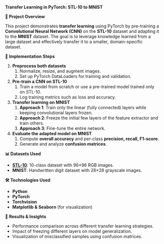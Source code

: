 ﻿**Transfer Learning in PyTorch: STL-10 to MNIST**

**📌 Project Overview**

This project demonstrates **transfer learning** using PyTorch by pre-training a **Convolutional Neural Network (CNN)** on the **STL-10** dataset and adapting it to the **MNIST** dataset. The goal is to leverage knowledge learned from a large dataset and effectively transfer it to a smaller, domain-specific dataset.

**🚀 Implementation Steps**

1. **Preprocess both datasets**
   1. Normalize, resize, and augment images.
   1. Set up PyTorch DataLoaders for training and validation.
1. **Pre-train a CNN on STL-10**
   1. Train a model from scratch or use a pre-trained model trained only on STL-10.
   1. Log training metrics such as loss and accuracy.
1. **Transfer learning on MNIST**
   1. **Approach 1**: Train only the linear (fully connected) layers while keeping convolutional layers frozen.
   1. **Approach 2**: Freeze the initial few layers of the feature extractor and train others.
   1. **Approach 3**: Fine-tune the entire network.
1. **Evaluate the adapted model on MNIST**
   1. Compute **overall accuracy** and per-class **precision, recall, F1-score**.
   1. Generate and analyze **confusion matrices**.

**📊 Datasets Used**

- [**STL-10**](https://cs.stanford.edu/~acoates/stl10/): 10-class dataset with 96×96 RGB images.
- **MNIST**: Handwritten digit dataset with 28×28 grayscale images.

**🛠 Technologies Used**

- **Python**
- **PyTorch**
- **Torchvision**
- **Matplotlib & Seaborn** (for visualization)

**📌 Results & Insights**

- Performance comparison across different transfer learning strategies.
- Impact of freezing different layers on model generalization.
- Visualization of misclassified samples using confusion matrices.

